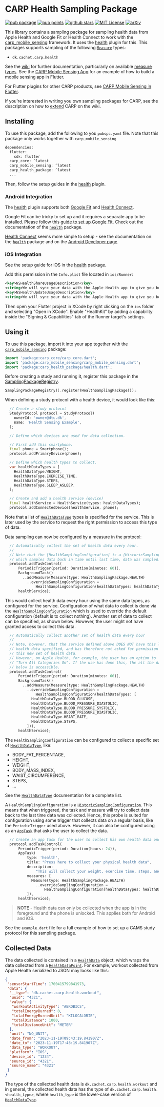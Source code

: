 # CARP Health Sampling Package

[![pub package](https://img.shields.io/pub/v/carp_health_package.svg)](https://pub.dartlang.org/packages/carp_health_package)
[![pub points](https://img.shields.io/pub/points/carp_health_package?color=2E8B57&label=pub%20points)](https://pub.dev/packages/carp_health_package/score)
[![github stars](https://img.shields.io/github/stars/cph-cachet/carp.sensing-flutter.svg?style=flat&logo=github&colorB=deeppink&label=stars)](https://github.com/cph-cachet/carp.sensing-flutter)
[![MIT License](https://img.shields.io/badge/license-MIT-purple.svg)](https://opensource.org/licenses/MIT)
[![arXiv](https://img.shields.io/badge/arXiv-2006.11904-green.svg)](https://arxiv.org/abs/2006.11904)

This library contains a sampling package for sampling health data from Apple Health and Google Fit or Health Connect to work with the [carp_mobile_sensing](https://pub.dartlang.org/packages/carp_mobile_sensing) framework. It uses the [health](https://pub.dev/packages/health) plugin for this.
This packages supports sampling of the following [`Measure`](https://pub.dev/documentation/carp_core/latest/carp_core_common/Measure-class.html) types:

* `dk.cachet.carp.health`

See the [wiki](https://github.com/cph-cachet/carp.sensing-flutter/wiki) for further documentation, particularly on available [measure types](https://github.com/cph-cachet/carp.sensing-flutter/wiki/A.-Measure-Types).
See the [CARP Mobile Sensing App](https://github.com/cph-cachet/carp.sensing-flutter/tree/master/apps/carp_mobile_sensing_app) for an example of how to build a mobile sensing app in Flutter.

For Flutter plugins for other CARP products, see [CARP Mobile Sensing in Flutter](https://github.com/cph-cachet/carp.sensing-flutter).

If you're interested in writing you own sampling packages for CARP, see the description on
how to [extend](https://github.com/cph-cachet/carp.sensing-flutter/wiki/5.-Extending-CARP-Mobile-Sensing) CARP on the wiki.

## Installing

To use this package, add the following to you `pubspc.yaml` file. Note that
this package only works together with `carp_mobile_sensing`.

`````dart
dependencies:
  flutter:
    sdk: flutter
  carp_core: ^latest
  carp_mobile_sensing: ^latest
  carp_health_package: ^latest
  ...
`````

Then, follow the setup guides in the [health](https://pub.dev/packages/health#setup) plugin.

### Android Integration

The [health](https://pub.dev/packages/health) plugin supports both [Google Fit](https://www.google.com/fit/) and [Health Connect](https://health.google/health-connect-android/).

Google Fit can be tricky to set up and it requires a separate app to be installed.
Please follow this [guide to set up Google Fit](https://developers.google.com/fit/android/get-started).
Check out the documentation of the [`health`](https://pub.dev/packages/health#google-fit-android-option-1) package.

[Health Connect](https://developer.android.com/guide/health-and-fitness/health-connect) seems more simple to setup - see the documentation on the [`health`](https://pub.dev/packages/health#health-connect-android-option-2) package and on the [Android Developer page](https://developer.android.com/guide/health-and-fitness/health-connect/get-started).

### iOS Integration

See the setup guide for iOS in the [health](https://pub.dev/packages/health#apple-health-ios) package.

Add this permission in the `Info.plist` file located in `ios/Runner`:

```xml
<key>NSHealthShareUsageDescription</key>
<string>We will sync your data with the Apple Health app to give you better insights</string>
<key>NSHealthUpdateUsageDescription</key>
<string>We will sync your data with the Apple Health app to give you better insights</string>
```

Then open your Flutter project in XCode by right clicking on the `ios` folder and selecting "Open in XCode". Enable "HealthKit" by adding a capability inside the "Signing & Capabilities" tab of the Runner target's settings.

## Using it

To use this package, import it into your app together with the
[`carp_mobile_sensing`](https://pub.dartlang.org/packages/carp_mobile_sensing) package:

`````dart
import 'package:carp_core/carp_core.dart';
import 'package:carp_mobile_sensing/carp_mobile_sensing.dart';
import 'package:carp_health_package/health.dart';
`````

Before creating a study and running it, register this package in the
[SamplingPackageRegistry](https://pub.dev/documentation/carp_mobile_sensing/latest/runtime/SamplingPackageRegistry-class.html).

`````dart
SamplingPackageRegistry().register(HealthSamplingPackage());
`````

When defining a study protocol with a health device, it would look like this:

```dart
  // Create a study protocol
  StudyProtocol protocol = StudyProtocol(
    ownerId: 'owner@dtu.dk',
    name: 'Health Sensing Example',
  );

  // Define which devices are used for data collection.

  // First add this smartphone.
  final phone = Smartphone();
  protocol.addPrimaryDevice(phone);

  // Define which health types to collect.
  var healthDataTypes = [
    HealthDataType.WEIGHT,
    HealthDataType.EXERCISE_TIME,
    HealthDataType.STEPS,
    HealthDataType.SLEEP_ASLEEP,
  ];

  // Create and add a health service (device)
  final healthService = HealthService(types: healthDataTypes);
  protocol.addConnectedDevice(healthService, phone);
```

Note that a list of [`HealthDataType`](https://pub.dev/documentation/health/latest/health/HealthDataType.html) types is specified for the service. This is later used by the service to request the right permission to access this type of data.

Data sampling can now be configured by a measure in the protocol:

```dart
  // Automatically collect the set of health data every hour.
  //
  // Note that the [HealthSamplingConfiguration] is a [HistoricSamplingConfiguration]
  // which samples data back in time until last time, data was sampled.
  protocol.addTaskControl(
      PeriodicTrigger(period: Duration(minutes: 60)),
      BackgroundTask()
        ..addMeasure(Measure(type: HealthSamplingPackage.HEALTH)
          ..overrideSamplingConfiguration =
              HealthSamplingConfiguration(healthDataTypes: healthDataTypes)),
      healthService);
```

This would collect health data every hour using the same data types, as configured for the service. Configuration of what data to collect is done via the [`HealthSamplingConfiguration`](https://pub.dev/documentation/carp_health_package/latest/health_package/HealthSamplingConfiguration-class.html) which is used to override the default configuration (default is to collect nothing). Another set of data to collect can be specified, as shown below. However, the user might not have granted access to collect this data.

```dart
  // Automatically collect another set of health data every hour
  //
  // Note, however, that the service defined above DOES NOT have this list of
  // health data specified, and has therefore not asked for permission to access
  // this new set of health data.
  // However, on Apple Health, for example, the user has an option to 
  // "Turn All Categories On". If the use has done this, the all the data listed 
  // below is accessible. 
  protocol.addTaskControl(
      PeriodicTrigger(period: Duration(minutes: 60)),
      BackgroundTask()
        ..addMeasure(Measure(type: HealthSamplingPackage.HEALTH)
          ..overrideSamplingConfiguration =
              HealthSamplingConfiguration(healthDataTypes: [
            HealthDataType.BLOOD_GLUCOSE,
            HealthDataType.BLOOD_PRESSURE_DIASTOLIC,
            HealthDataType.BLOOD_PRESSURE_SYSTOLIC,
            HealthDataType.BLOOD_PRESSURE_DIASTOLIC,
            HealthDataType.HEART_RATE,
            HealthDataType.STEPS,
          ])),
      healthService);
```

The `HealthSamplingConfiguration` can be configured to collect a specific set of [`HealthDataType`](https://pub.dev/documentation/health/latest/health/HealthDataType-class.html), like:

* BODY_FAT_PERCENTAGE,
* HEIGHT,
* WEIGHT,
* BODY_MASS_INDEX,
* WAIST_CIRCUMFERENCE,
* STEPS,
* ...

See the [`HealthDataType`](https://pub.dev/documentation/health/latest/health/HealthDataType.html) documentation for a complete list.

A `HealthSamplingConfiguration` is a [`HistoricSamplingConfiguration`](https://pub.dev/documentation/carp_mobile_sensing/latest/domain/HistoricSamplingConfiguration-class.html).
This means that when triggered, the task and measure will try to collect data back to the last time data was collected.
Hence, this probe is suited for configuration using some trigger that collects data on a regular basis, like the `PeriodicTrigger` used above.
However, it can also be configured using as an [`AppTask`](https://pub.dev/documentation/carp_mobile_sensing/latest/domain/AppTask-class.html) that asks the user to collect the data.

```dart
  // Create an app task for the user to collect his own health data once pr. day
  protocol.addTaskControl(
      PeriodicTrigger(period: Duration(hours: 24)),
      AppTask(
          type: 'health',
          title: "Press here to collect your physical health data",
          description:
              "This will collect your weight, exercise time, steps, and sleep time from Apple Health.",
          measures: [
            Measure(type: HealthSamplingPackage.HEALTH)
              ..overrideSamplingConfiguration =
                  HealthSamplingConfiguration(healthDataTypes: healthDataTypes)
          ]),
      healthService);
```

> **NOTE** - Health data can only be collected when the app is in the foreground and the phone is unlocked. This applies both for Android and iOS.

See the `example.dart` file for a full example of how to set up a CAMS study protocol for this sampling package.

## Collected Data

The data collected is contained in a [`HealthData`](https://pub.dev/documentation/carp_health_package/latest/health_package/HealthData-class.html) object, which wraps the data collected from a [`HealthDataPoint`](https://pub.dev/documentation/health/latest/health/HealthDataPoint-class.html). For example, workout collected from Apple Health serialized to JSON may looks like this:

```json
{
 "sensorStartTime": 1700415799841973,
 "data": {
  "__type": "dk.cachet.carp.health.workout",
  "uuid": "4321",
  "value": {
   "workoutActivityType": "AEROBICS",
   "totalEnergyBurned": 8,
   "totalEnergyBurnedUnit": "KILOCALORIE",
   "totalDistance": 1000,
   "totalDistanceUnit": "METER"
  },
  "unit": "NO_UNIT",
  "date_from": "2023-11-19T09:43:19.841907Z",
  "date_to": "2023-11-19T17:43:19.841907Z",
  "data_type": "WORKOUT",
  "platform": "IOS",
  "device_id": "1234",
  "source_id": "4321",
  "source_name": "4321"
 }
}
```

The type of the collected health data is `dk.cachet.carp.health.workout` and in general, the collected health data has the type of `dk.cachet.carp.health.<health_type>`, where `health_type` is the lower-case version of [`HealthDataType`](https://pub.dev/documentation/health/latest/health/HealthDataType.html).
